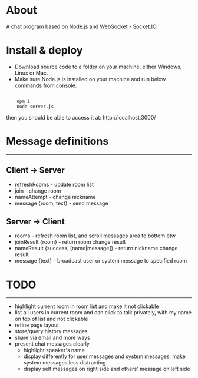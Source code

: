 # About
A chat program based on [Node.js](https://nodejs.org/) and WebSocket - [Socket.IO](http://socket.io/).

# Install & deploy
* Download source code to a folder on your machine, either Windows, Linux or Mac.
* Make sure Node.js is installed on your machine and run below commands from console:
<pre><code>
    npm i
    node server.js
</code></pre>
then you should be able to access it at: http://localhost:3000/

# Message definitions
---
## Client -> Server
* refreshRooms - update room list
* join <room> - change room
* nameAttempt <name> - change nickname
* message {room, text} - send message

## Server -> Client
* rooms <rooms> - refresh room list, and scroll messages area to bottom btw
* joinResult {room} - return room change result
* nameResult {success, [name|message]} - return nickname change result
* message {text} - broadcast user or system message to specified room

# TODO
---
* highlight current room in room list and make it not clickable
* list all users in current room and can click to talk privately, with my name on top of list and not clickable 
* refine page layout
* store/query history messages
* share via email and more ways
* present chat messages clearly
    + highlight speaker's name
    + display differently for user messages and system messages, make system messages less distracting
    + display self messages on right side and others' message on left side
